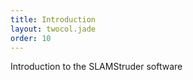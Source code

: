 ```yaml
---
title: Introduction
layout: twocol.jade
order: 10
---
```


Introduction to the SLAMStruder software
